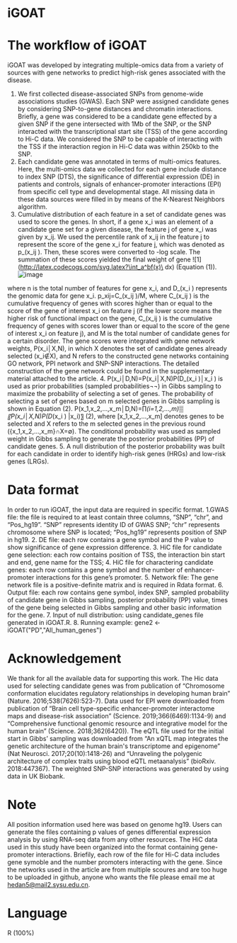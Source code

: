 # iGOAT
# The workflow of iGOAT
iGOAT was developed by integrating multiple-omics data from a variety of sources with gene networks to predict high-risk genes associated with the disease. 

1. We first collected disease-associated SNPs from genome-wide associations studies (GWAS). Each SNP were assigned candidate genes by considering SNP-to-gene distances and chromatin interactions. Briefly, a gene was considered to be a candidate gene effected by a given SNP if the gene intersected with 1Mb of the SNP, or the SNP interacted with the transcriptional start site (TSS) of the gene according to Hi-C data. We considered the SNP to be capable of interacting with the TSS if the interaction region in Hi-C data was within 250kb to the SNP. 
2. Each candidate gene was annotated in terms of multi-omics features. Here, the multi-omics data we collected for each gene include distance to index SNP (DTS), the significance of differential expression (DE) in patients and controls, signals of enhancer-promoter interactions (EPI) from specific cell type and developmental stage. All missing data in these data sources were filled in by means of the K-Nearest Neighbors algorithm. 
3. Cumulative distribution of each feature in a set of candidate genes was used to score the genes. In short, if a gene x_i was an element of a candidate gene set for a given disease, the feature j of gene x_i was given by x_ij. We used the percentile rank of x_ij in the feature j to represent the score of the gene x_i for feature j, which was denoted as p_(x_ij ). Then, these scores were converted to -log scale. The summation of these scores yielded the final weight of gene ![1](http://latex.codecogs.com/svg.latex?\int_a^bf(x)\ dx) (Equation (1)). 
![image](https://user-images.githubusercontent.com/67153388/177130371-34759708-6daf-4f74-a56d-4c8d1b1cd73e.png)

where n is the total number of features for gene x_i, and D_(x_i ) represents the genomic data for gene x_i. p_xij=C_(x_ij )/M, where C_(x_ij ) is the cumulative frequency of genes with scores higher than or equal to the score of the gene of interest x_i on feature j (if the lower score means the higher risk of functional impact on the gene, C_(x_ij ) is the cumulative frequency of genes with scores lower than or equal to the score of the gene of interest x_i on feature j), and M is the total number of candidate genes for a certain disorder. The gene scores were integrated with gene network weights, P(x_i│X,N), in which X denotes the set of candidate genes already selected (x_i∉X), and N refers to the constructed gene networks containing GO network, PPI network and SNP-SNP interactions. The detailed construction of the gene network could be found in the supplementary material attached to the article. 
4. P(x_i│D,N)=P(x_i│X,N)P(D_(x_i )│x_i ) is used as prior probabilities (sampled probabilities¬¬) in Gibbs sampling to maximize the probability of selecting a set of genes. The probability of selecting a set of genes based on m selected genes in Gibbs sampling is shown in Equation (2). 
P(x_1,x_2,…,x_m│D,N)=∏_(i=1,2,…,m)▒〖P(x_i│X,N)P(D_(x_i ) |x_i)〗  (2),
where [x_1,x_2,…,x_m] denotes genes to be selected and X refers to the m selected genes in the previous round ({x_1,x_2,…,x_m}∩X=∅). The conditional probability was used as sampled weight in Gibbs sampling to generate the posterior probabilities (PP) of candidate genes. 
5. A null distribution of the posterior probability was built for each candidate in order to identify high-risk genes (HRGs) and low-risk genes (LRGs). 
# Data format
In order to run iGOAT, the input data are required in specific format. 
1.GWAS file: the file is required to at least contain three columns, “SNP”, “chr”, and “Pos_hg19”. “SNP” represents identity ID of GWAS SNP; “chr” represents chromosome where SNP is located; “Pos_hg19” represents position of SNP in hg19.
2. DE file: each row contains a gene symbol and the P value to show significance of gene expression difference.
3. HiC file for candidate gene selection: each row contains position of TSS, the interaction bin start and end, gene name for the TSS;
4. HiC file for charactering candidate genes: each row contains a gene symbol and the number of enhancer-promoter interactions for this gene’s promoter.
5. Network file: The gene network file is a positive-definite matrix and is required in Rdata format. 
6. Output file: each row contains gene symbol, index SNP, sampled probability of candidate gene in Gibbs sampling, posterior probability (PP) value, times of the gene being selected in Gibbs sampling and other basic information for the gene.
7. Input of null distribution: using candidate_genes file generated in iGOAT.R.
8. Running example: gene2 <- iGOAT("PD","All_human_genes")
# Acknowledgement
We thank for all the available data for supporting this work. The Hic data used for selecting candidate genes was from publication of “Chromosome conformation elucidates regulatory relationships in developing human brain” (Nature. 2016;538(7626):523-7). Data used for EPI were downloaded from publication of “Brain cell type-specific enhancer-promoter interactome maps and disease-risk association” (Science. 2019;366(6469):1134-9) and “Comprehensive functional genomic resource and integrative model for the human brain” (Science. 2018;362(6420)). The eQTL file used for the initial start in Gibbs’ sampling was downloaded from “An xQTL map integrates the genetic architecture of the human brain's transcriptome and epigenome” (Nat Neurosci. 2017;20(10):1418-26) and “Unraveling the polygenic architecture of complex traits using blood eQTL metaanalysis” (bioRxiv. 2018:447367). The weighted SNP-SNP interactions was generated by using data in UK Biobank.
# Note
All position information used here was based on genome hg19. Users can generate the files containing p values of genes differential expression analysis by using RNA-seq data from any other resources. The HiC data used in this study have been organized into the format containing gene-promoter interactions. Briefily, each row of the file for Hi-C data includes gene symoble and the number promoters interacting with the gene. Since the networks used in the article are from multiple scoures and are too huge to be uploaded in github, anyone who wants the file please email me at hedan5@mail2.sysu.edu.cn.
# Language
R (100%)
